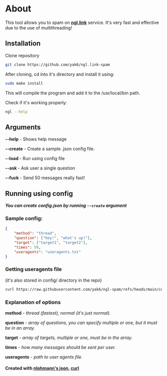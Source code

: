 # About
This tool allows you to spam on **[ngl.link](https://ngl.link/)** service. It's very fast and effective due to the use of multithreading!

## Installation
Clone repository

```bash
git clone https://github.com/yak6/ngl.link-spam
```
After cloning, cd into it's directory and install it using:

```bash
sudo make install
```
This will compile the program and add it to the /usr/local/bin path.

Check if it's working properly:
```bash
ngl --help
```

## Arguments

**--help** - Shows help message

**--create** - Create a sample .json config file.

**--load <config>** - Run using config file

**--ask <target> <question>** - Ask user a single question

**--fuck <target>** - Send 50 messages really fast!

## Running using config
***You can create config.json by running `--create` argument***

### Sample config:
```json
{
    "method": "thread", 
    "question": ["hey!", "what's up!"],
    "target": ["target1", "target2"],
    "times": 50,
    "useragents": "useragents.txt"
}
```
### Getting useragents file
(it's also stored in config/ directory in the repo)
```bash
curl https://raw.githubusercontent.com/yak6/ngl-spam/refs/heads/main/config/useragents.txt > useragents.txt
```
### Explanation of options

**method** - *thread (fastest), normal (it's just normal).*

**question** - *array of questions, you can specify multiple or one, but it must be in an array.*

**target** - *array of targets, multiple or one, must be in the array.*

**times** - *how many messages should be sent per user.*

**useragents** - *path to user agents file.*

#### Created with [nlohmann's json](https://github.com/nlohmann/json), [curl](https://github.com/curl/curl)
